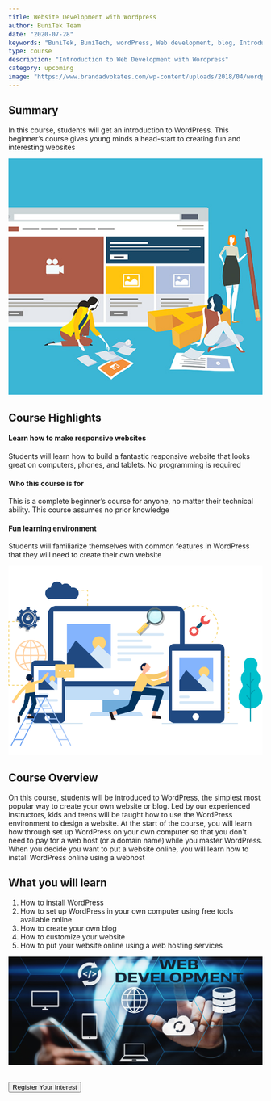 ```yaml
---
title: Website Development with Wordpress
author: BuniTek Team
date: "2020-07-28"
keywords: "BuniTek, BuniTech, wordPress, Web development, blog, Introduction"
type: course
description: "Introduction to Web Development with Wordpress"
category: upcoming
image: "https://www.brandadvokates.com/wp-content/uploads/2018/04/wordpress-web-development-pakistan.jpg"
---
```


<div class ="markdown__content">
<h2 class='markdown__section'> <span class="test">Summary</span> </h2>
  <p class="markdown_paragraph ">
    In this course, students will get an introduction to WordPress. This beginner’s course gives young minds a head-start to creating fun and interesting websites
  </p>

  <img class="markdown__image" src="../../assets/images/courses/wordpress3.jpg" />

<h2 class='markdown__section'> Course Highlights </h2>

  <h4 class="markdown__sub-section"><span>Learn how to make responsive websites</span></h4>
    <p class="markdown_paragraph">
     Students will learn how to build a fantastic responsive website that looks great on computers, phones, and tablets. No programming is required 
    </p>



  <h4 class="markdown__sub-section"> <span>Who this course is for</span> </h4>
    <p class="markdown_paragraph">
     This is a complete beginner’s course for anyone, no matter their technical ability. This course assumes no prior knowledge  
    </p>


  <h4 class="markdown__sub-section"> <span>Fun learning environment</span> </h4>
    <p class="markdown_paragraph">
     Students will familiarize themselves with common features in WordPress that they will need to create their own website     
    </p>

<img class="markdown__image" src="../../assets/images/courses/wordpress2.png" />


<h2 class='markdown__section'> Course Overview </h2>
  <p class="markdown_paragraph">
  On this course, students will be introduced to WordPress, the simplest most popular way to create your own website or blog. Led by our experienced instructors, kids and teens will be taught how to use the WordPress environment to design a website. At the start of the course, you will learn how through set up WordPress on your own computer so that you don't need to pay for a web host (or a domain name) while you master WordPress. When you decide you want to put a website online, you will learn how to install WordPress online using a webhost 
  </p>



<h2 class='markdown__section'>  What you will learn </h2>
  <ol>
    <li>How to install WordPress</li>
    <li>How to set up WordPress in your own computer using free tools available online</li>
    <li>How to create your own blog </li>
    <li>How to customize your website </li>
    <li>How to put your website online using a web hosting services</li>
  </ol>

<img class="markdown__image" src="../../assets/images/courses/wordpress1.jpg" />

<br><a href="https://forms.gle/YshP2RryEUeqiXqH9" target="_blank"><button class="markdown__button is-primary has-bg-primary">Register Your Interest <div class="markdown__button__overlay"></div></button> </a>


</div>


